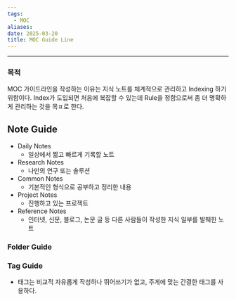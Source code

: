 ```yaml
---
tags:
  - MOC
aliases: 
date: 2025-03-20
title: MOC Guide Line
---
```


---


### 목적

MOC 가이드라인을 작성하는 이유는 지식 노트를 체계적으로 관리하고 Indexing 하기 위함이다. Index가 도입되면 처음에 복잡할 수 있는데 Rule을 정함으로써 좀 더 명확하게 관리하는 것을 목ㅍ로 한다.


## Note Guide
- Daily Notes
	- 일상에서 짧고 빠르게 기록할 노트
- Research Notes
	- 나만의 연구 또는 솔루션
- Common Notes
	- 기본적인 형식으로 공부하고 정리한 내용  
- Project Notes
	- 진행하고 있는 프로젝트
- Reference Notes
	- 인터넷, 신문, 블로그, 논문 글 등 다른 사람들이 작성한 지식 일부를 발췌한 노트


### Folder Guide



### Tag Guide
- 태그는 비교적 자유롭게 작성하나 뛰어쓰기가 없고, 주게에 맞는 간결한 태그를 사용하다.
